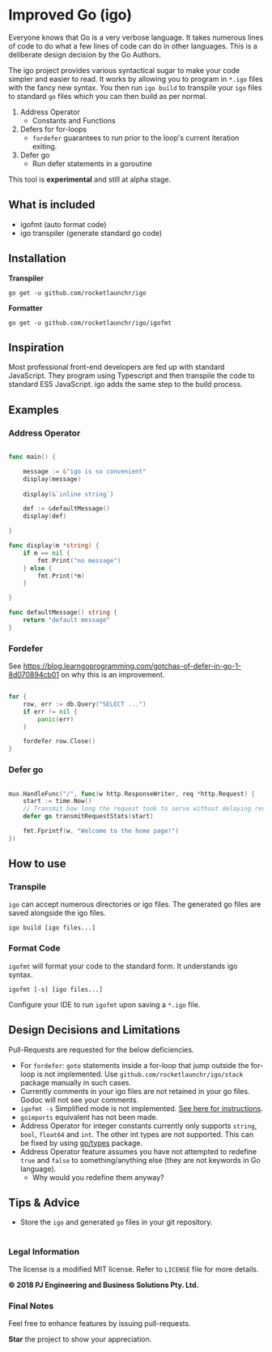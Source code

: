 Improved Go (igo)
===============

Everyone knows that Go is a very verbose language. It takes numerous lines of code to do what a few lines of code can do in other languages. This is a deliberate design decision by the Go Authors.

The igo project provides various syntactical sugar to make your code simpler and easier to read. It works by allowing you to program in `*.igo` files with the fancy new syntax. You then run `igo build` to transpile your `igo` files to standard `go` files which you can then build as per normal.

1. Address Operator
    * Constants and Functions
2. Defers for for-loops
    * `fordefer` guarantees to run prior to the loop's current iteration exiting.
3. Defer go
    * Run defer statements in a goroutine
  
This tool is **experimental** and still at alpha stage.


## What is included

* igofmt (auto format code)
* igo transpiler (generate standard go code)

## Installation

**Transpiler**

```
go get -u github.com/rocketlaunchr/igo
```

**Formatter**

```
go get -u github.com/rocketlaunchr/igo/igofmt
```

## Inspiration

Most professional front-end developers are fed up with standard JavaScript. They program using Typescript and then transpile the code to standard ES5 JavaScript. igo adds the same step to the build process.

## Examples

### Address Operator

```go

func main() {

	message := &"igo is so convenient"
	display(message)
   
	display(&`inline string`)

	def := &defaultMessage()
	display(def)

}

func display(m *string) {
	if m == nil {
		fmt.Print("no message")
	} else {
		fmt.Print(*m)
	}

}

func defaultMessage() string {
	return "default message"
}

```

### Fordefer

See https://blog.learngoprogramming.com/gotchas-of-defer-in-go-1-8d070894cb01 on why this is an improvement.

```go

for {
	row, err := db.Query("SELECT ...")
	if err != nil {
		panic(err)
	}

	fordefer row.Close()
}

```


### Defer go

```go

mux.HandleFunc("/", func(w http.ResponseWriter, req *http.Request) {
	start := time.Now()
	// Transmit how long the request took to serve without delaying response to client.
	defer go transmitRequestStats(start)

	fmt.Fprintf(w, "Welcome to the home page!")
})

```

## How to use

### Transpile

`igo` can accept numerous directories or igo files. The generated go files are saved alongside the igo files.

```
igo build [igo files...]
```

### Format Code

`igofmt` will format your code to the standard form. It understands igo syntax.

```
igofmt [-s] [igo files...]
```

Configure your IDE to run `igofmt` upon saving a `*.igo` file.

## Design Decisions and Limitations

Pull-Requests are requested for the below deficiencies.

* For `fordefer`: `goto` statements inside a for-loop that jump outside the for-loop is not implemented. Use `github.com/rocketlaunchr/igo/stack` package manually in such cases.
* Currently comments in your igo files are not retained in your go files. Godoc will not see your comments.
* `igofmt -s` Simplified mode is not implemented. [See here for instructions](https://github.com/golang/go/blob/master/src/cmd/gofmt/simplify.go#L15).
* `goimports` equivalent has not been made.
* Address Operator for integer constants currently only supports `string`, `bool`, `float64` and `int`. The other int types are not supported. This can be fixed by using [go/types](https://github.com/golang/example/tree/master/gotypes) package.
* Address Operator feature assumes you have not attempted to redefine `true` and `false` to something/anything else (they are not keywords in Go language).
	* Why would you redefine them anyway?

## Tips & Advice

* Store the `igo` and generated `go` files in your git repository.


#

### Legal Information

The license is a modified MIT license. Refer to `LICENSE` file for more details.

**© 2018 PJ Engineering and Business Solutions Pty. Ltd.**

### Final Notes

Feel free to enhance features by issuing pull-requests.

**Star** the project to show your appreciation.
